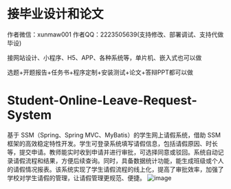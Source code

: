 # 接毕业设计和论文
作者微信：xunmaw001  作者QQ：2223505639(支持修改、部署调试、支持代做毕设)

接网站设计、小程序、H5、APP、各种系统等，单片机、嵌入式也可以做

选题+开题报告+任务书+程序定制+安装测试+论文+答辩PPT都可以做
# Student-Online-Leave-Request-System
基于 SSM（Spring、Spring MVC、MyBatis）的学生网上请假系统，借助 SSM 框架的高效稳定特性开发。学生可登录系统填写请假信息，包括请假原因、时长等，提交申请。教师能实时收到申请并进行审批，可选择同意或驳回。系统自动记录请假流程和结果，方便后续查询。同时，具备数据统计功能，能生成班级或个人的请假情况报表。该系统实现了学生请假流程的线上化，提高了审批效率，加强了学校对学生请假的管理，让请假管理更规范、便捷。 
![image](https://github.com/user-attachments/assets/168704fe-8536-436d-920a-ed90649a3124)
